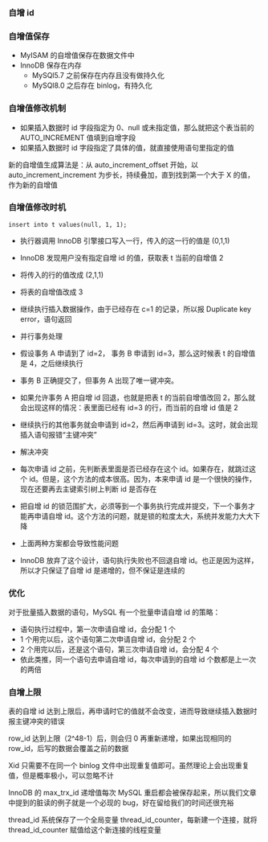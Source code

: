 ### 自增 id

### 自增值保存

- MyISAM 的自增值保存在数据文件中
- InnoDB 保存在内存
  - MySQl5.7 之前保存在内存且没有做持久化
  - MySQl8.0 之后存在 binlog，有持久化

### 自增值修改机制

- 如果插入数据时 id 字段指定为 0、null 或未指定值，那么就把这个表当前的 AUTO_INCREMENT 值填到自增字段
- 如果插入数据时 id 字段指定了具体的值，就直接使用语句里指定的值

新的自增值生成算法是：从 auto_increment_offset 开始，以 auto_increment_increment 为步长，持续叠加，直到找到第一个大于 X 的值，作为新的自增值

### 自增值修改时机

`insert into t values(null, 1, 1); `
 - 执行器调用 InnoDB 引擎接口写入一行，传入的这一行的值是 (0,1,1)
 - InnoDB 发现用户没有指定自增 id 的值，获取表 t 当前的自增值 2
 - 将传入的行的值改成 (2,1,1)
 - 将表的自增值改成 3
 - 继续执行插入数据操作，由于已经存在 c=1 的记录，所以报 Duplicate key error，语句返回

- 并行事务处理
 - 假设事务 A 申请到了 id=2， 事务 B 申请到 id=3，那么这时候表 t 的自增值是 4，之后继续执行
 - 事务 B 正确提交了，但事务 A 出现了唯一键冲突。
 - 如果允许事务 A 把自增 id 回退，也就是把表 t 的当前自增值改回 2，那么就会出现这样的情况：表里面已经有 id=3 的行，而当前的自增 id 值是 2
 - 继续执行的其他事务就会申请到 id=2，然后再申请到 id=3。这时，就会出现插入语句报错“主键冲突”

- 解决冲突
 - 每次申请 id 之前，先判断表里面是否已经存在这个 id。如果存在，就跳过这个 id。但是，这个方法的成本很高。因为，本来申请 id 是一个很快的操作，现在还要再去主键索引树上判断 id 是否存在
 - 把自增 id 的锁范围扩大，必须等到一个事务执行完成并提交，下一个事务才能再申请自增 id。这个方法的问题，就是锁的粒度太大，系统并发能力大大下降
 - 上面两种方案都会导致性能问题
 - InnoDB 放弃了这个设计，语句执行失败也不回退自增 id。也正是因为这样，所以才只保证了自增 id 是递增的，但不保证是连续的

### 优化

对于批量插入数据的语句，MySQL 有一个批量申请自增 id 的策略：
 - 语句执行过程中，第一次申请自增 id，会分配 1 个
 - 1 个用完以后，这个语句第二次申请自增 id，会分配 2 个
 - 2 个用完以后，还是这个语句，第三次申请自增 id，会分配 4 个
 - 依此类推，同一个语句去申请自增 id，每次申请到的自增 id 个数都是上一次的两倍

### 自增上限

表的自增 id 达到上限后，再申请时它的值就不会改变，进而导致继续插入数据时报主键冲突的错误

row_id 达到上限（2^48-1）后，则会归 0 再重新递增，如果出现相同的 row_id，后写的数据会覆盖之前的数据

Xid 只需要不在同一个 binlog 文件中出现重复值即可。虽然理论上会出现重复值，但是概率极小，可以忽略不计

InnoDB 的 max_trx_id 递增值每次 MySQL 重启都会被保存起来，所以我们文章中提到的脏读的例子就是一个必现的 bug，好在留给我们的时间还很充裕

thread_id 系统保存了一个全局变量 thread_id_counter，每新建一个连接，就将 thread_id_counter 赋值给这个新连接的线程变量
